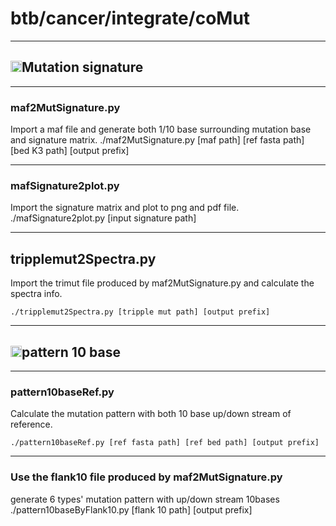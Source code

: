 # btb/cancer/integrate/coMut

---

## <img src="emoji/star" width="18"/>Mutation signature

---

### maf2MutSignature.py
Import a maf file and generate both 1/10 base surrounding mutation base and signature matrix.
    ./maf2MutSignature.py [maf path] [ref fasta path] [bed K3 path] [output prefix]

---

### mafSignature2plot.py
Import the signature matrix and plot to png and pdf file.
    ./mafSignature2plot.py [input signature path]

---

## tripplemut2Spectra.py

Import the trimut file produced by maf2MutSignature.py and calculate the spectra info.

    ./tripplemut2Spectra.py [tripple mut path] [output prefix]

---

## <img src="emoji/star" width="18"/>pattern 10 base

---

### pattern10baseRef.py

Calculate the mutation pattern with both 10 base up/down stream of reference.

    ./pattern10baseRef.py [ref fasta path] [ref bed path] [output prefix]

---

### Use the flank10 file produced by maf2MutSignature.py
generate 6 types' mutation pattern with up/down stream 10bases
    ./pattern10baseByFlank10.py [flank 10 path] [output prefix]
